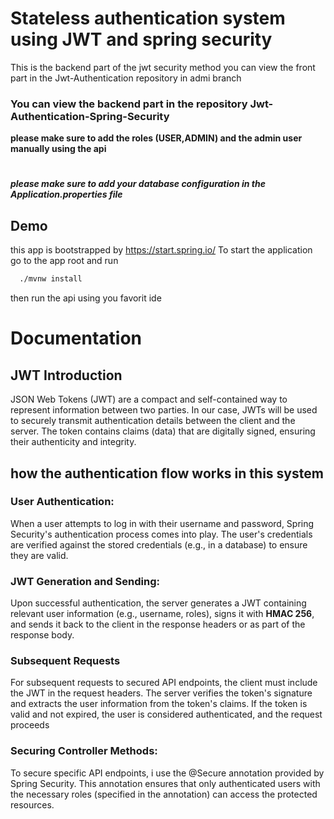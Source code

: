 
# Stateless authentication system using JWT and spring security

This is the backend part of the jwt security method you can view the front part in the Jwt-Authentication repository in admi branch
### You can view the backend part in the repository **Jwt-Authentication-Spring-Security** 
**please make sure to add the roles (USER,ADMIN) and the admin user manually using the api**
#
**_please make sure to add your database configuration in the Application.properties file_**


## Demo
this app is bootstrapped by https://start.spring.io/ 
To start the application go to the app root and run 
```bash
  ./mvnw install
```  
then run the api using you favorit ide


# Documentation

## JWT Introduction
JSON Web Tokens (JWT) are a compact and self-contained way to represent information between two parties. In our case, JWTs will be used to securely transmit authentication details between the client and the server. The token contains claims (data) that are digitally signed, ensuring their authenticity and integrity.
## how the authentication flow works in this system
### User Authentication:
When a user attempts to log in with their username and password, Spring Security's authentication process comes into play. The user's credentials are verified against the stored credentials (e.g., in a database) to ensure they are valid.
### JWT Generation and Sending:
Upon successful authentication, the server generates a JWT containing relevant user information (e.g., username, roles), signs it with **HMAC 256**, and sends it back to the client in the response headers or as part of the response body.

### Subsequent Requests
For subsequent requests to secured API endpoints, the client must include the JWT in the request headers. The server verifies the token's signature and extracts the user information from the token's claims. If the token is valid and not expired, the user is considered authenticated, and the request proceeds
### Securing Controller Methods:
To secure specific API endpoints, i use the @Secure annotation provided by Spring Security. This annotation ensures that only authenticated users with the necessary roles (specified in the annotation) can access the protected resources.
